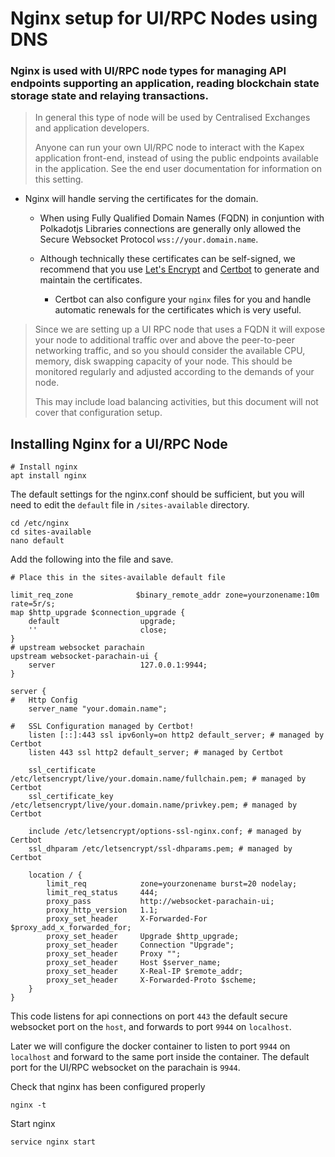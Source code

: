# Nginx setup for UI/RPC Nodes using DNS

### Nginx is used with UI/RPC node types for managing API endpoints supporting an application, reading blockchain state storage state and relaying transactions. 

> In general this type of node will be used by Centralised Exchanges and application developers.
> 
> Anyone can run your own UI/RPC node to interact with the Kapex application front-end, instead of using the public endpoints available in the application. See the end user documentation for information on this setting.

* Nginx will handle serving the certificates for the domain. 

    * When using Fully Qualified Domain Names (FQDN) in conjuntion with Polkadotjs Libraries connections are generally only allowed the Secure Websocket Protocol `wss://your.domain.name`.

    * Although technically these certificates can be self-signed, we recommend that you use [Let's Encrypt](https://letsencrypt.org/) and [Certbot](https://certbot.eff.org/) to generate and maintain the certificates. 

        * Certbot can also configure your `nginx` files for you and handle automatic renewals for the certificates which is very useful.

> Since we are setting up a UI RPC node that uses a FQDN it will expose your node to additional traffic over and above the peer-to-peer networking traffic, and so you should consider the available CPU, memory, disk swapping capacity of your node. This should be monitored regularly and adjusted according to the demands of your node.
> 
> This may include load balancing activities, but this document will not cover that configuration setup.

## Installing Nginx for a UI/RPC Node

```shell
# Install nginx
apt install nginx
````

The default settings for the nginx.conf should be sufficient, but you will need to edit the `default` file in `/sites-available` directory.

```
cd /etc/nginx
cd sites-available
nano default
```

Add the following into the file and save.

```
# Place this in the sites-available default file

limit_req_zone              $binary_remote_addr zone=yourzonename:10m rate=5r/s;
map $http_upgrade $connection_upgrade {
    default                  upgrade;
    ''                       close;
}
# upstream websocket parachain
upstream websocket-parachain-ui {
    server                   127.0.0.1:9944;
}

server {
#   Http Config
    server_name "your.domain.name";

#   SSL Configuration managed by Certbot!
    listen [::]:443 ssl ipv6only=on http2 default_server; # managed by Certbot
    listen 443 ssl http2 default_server; # managed by Certbot

    ssl_certificate /etc/letsencrypt/live/your.domain.name/fullchain.pem; # managed by Certbot
    ssl_certificate_key /etc/letsencrypt/live/your.domain.name/privkey.pem; # managed by Certbot

    include /etc/letsencrypt/options-ssl-nginx.conf; # managed by Certbot
    ssl_dhparam /etc/letsencrypt/ssl-dhparams.pem; # managed by Certbot

    location / {
        limit_req            zone=yourzonename burst=20 nodelay;
        limit_req_status     444;
        proxy_pass           http://websocket-parachain-ui;
        proxy_http_version   1.1;
        proxy_set_header     X-Forwarded-For $proxy_add_x_forwarded_for;
        proxy_set_header     Upgrade $http_upgrade;
        proxy_set_header     Connection "Upgrade";
        proxy_set_header     Proxy "";
        proxy_set_header     Host $server_name;
        proxy_set_header     X-Real-IP $remote_addr;
        proxy_set_header     X-Forwarded-Proto $scheme;
    }
}
```

This code listens for api connections on port `443` the default secure websocket port on the `host`, and forwards to port `9944` on `localhost`. 

Later we will configure the docker container to listen to port `9944` on `localhost` and forward to the same port inside the container. The default port for the UI/RPC websocket on the parachain is `9944`.

Check that nginx has been configured properly
    
    nginx -t

Start nginx
    
    service nginx start